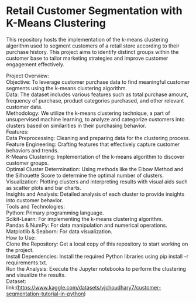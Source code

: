 # Retail Customer Segmentation with K-Means Clustering<br>
This repository hosts the implementation of the k-means clustering algorithm used to segment customers of a retail store according to their purchase history. This project aims to identify distinct groups within the customer base to tailor marketing strategies and improve customer engagement effectively.<br>

Project Overview:<br>
Objective: To leverage customer purchase data to find meaningful customer segments using the k-means clustering algorithm.<br>
Data: The dataset includes various features such as total purchase amount, frequency of purchase, product categories purchased, and other relevant customer data.<br>
Methodology: We utilize the k-means clustering technique, a part of unsupervised machine learning, to analyze and categorize customers into clusters based on similarities in their purchasing behavior.<br>
Features:<br>
Data Preprocessing: Cleaning and preparing data for the clustering process.<br>
Feature Engineering: Crafting features that effectively capture customer behaviors and trends.<br>
K-Means Clustering: Implementation of the k-means algorithm to discover customer groups.<br>
Optimal Cluster Determination: Using methods like the Elbow Method and the Silhouette Score to determine the optimal number of clusters.<br>
Visualization: Plotting clusters and interpreting results with visual aids such as scatter plots and bar charts.<br>
Insights and Analysis: Detailed analysis of each cluster to provide insights into customer behavior.<br>
Tools and Technologies:<br>
Python: Primary programming language.<br>
Scikit-Learn: For implementing the k-means clustering algorithm.<br>
Pandas & NumPy: For data manipulation and numerical operations.<br>
Matplotlib & Seaborn: For data visualization.<br>
How to Use:<br>
Clone the Repository: Get a local copy of this repository to start working on the project.<br>
Install Dependencies: Install the required Python libraries using pip install -r requirements.txt.<br>
Run the Analysis: Execute the Jupyter notebooks to perform the clustering and visualize the results.<br>
Dataset:<br>
link:(https://www.kaggle.com/datasets/vjchoudhary7/customer-segmentation-tutorial-in-python)

